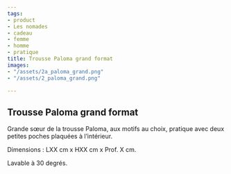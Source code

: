 ```yaml
---
tags:
- product
- Les nomades
- cadeau
- femme
- homme
- pratique
title: Trousse Paloma grand format
images:
- "/assets/2a_paloma_grand.png"
- "/assets/2_paloma_grand.png"

---
```

## Trousse Paloma grand format

Grande sœur de la trousse Paloma, aux motifs au choix, pratique avec deux petites poches plaquées à l’intérieur.

Dimensions : LXX cm x HXX cm x Prof. X cm.

Lavable à 30 degrés.